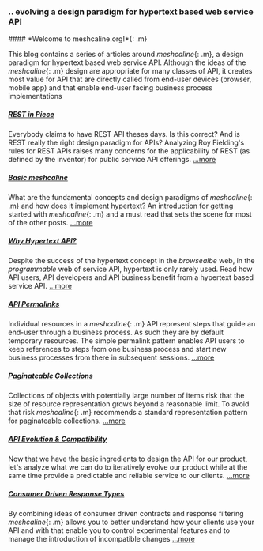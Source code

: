 ### .. evolving a design paradigm for hypertext based web service API
<p/>
#### *Welcome to meshcaline.org!*{: .m} 

This blog contains a series of articles around *meshcaline*{: .m}, a design paradigm for hypertext based web service API. Although the ideas of the *meshcaline*{: .m} design are appropriate for many classes of API, it creates most value for API that are directly called from end-user devices (browser, mobile app) and that enable end-user facing business process implementations  

##### [REST in Piece](rest-in-peace.md)

Everybody claims to have REST API theses days. Is this correct? And is REST really the right design paradigm for APIs? Analyzing Roy Fielding's rules for REST APIs raises many concerns for the applicability of REST (as defined by the inventor) for public service API offerings. [...more](rest-in-peace.md)

##### [Basic meshcaline](basics.md)

What are the fundamental concepts and design paradigms of *meshcaline*{: .m} and how does it implement hypertext? An introduction for getting started with *meshcaline*{: .m} and a must read that sets the scene for most of the other posts. [...more](basics.md)

##### [Why Hypertext API?](hypertext.md)

Despite the success of the hypertext concept in the *browsealbe* web, in the *programmable* web of service API, hypertext is only rarely used. Read how API users, API developers and API business benefit from a hypertext based service API. [...more](hypertext.md)

##### [API Permalinks](permalinks.md)

Individual resources in a *meshcaline*{: .m} API represent steps that guide an end-user through a business process. As such they are by default temporary resources. The simple permalink pattern enables API users to keep references to steps from one business process and start new business processes from there in subsequent sessions. [...more](permalinks.md)

##### [Paginateable Collections](pagination.md)

Collections of objects with potentially large number of items risk that the size of resource representation grows beyond a reasonable limit. To avoid that risk *meshcaline*{: .m} recommends a standard representation pattern for paginateable collections. [...more](pagination.md)

##### [API Evolution & Compatibility](evolution.md)

Now that we have the basic ingredients to design the API for our product, let's analyze what we can do to iteratively evolve our product while at the same time provide a predictable and reliable service to our clients. [...more](evolution.md)

##### [Consumer Driven Response Types](filters.md)

By combining ideas of consumer driven contracts and response filtering *meshcaline*{: .m} allows you to better understand how your clients use your API and with that enable you to control experimental features and to manage the introduction of incompatible changes [...more](filters.md)